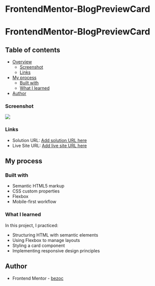 # FrontendMentor-BlogPreviewCard

# FrontendMentor-BlogPreviewCard

## Table of contents

- [Overview](#overview)
  - [Screenshot](#screenshot)
  - [Links](#links)
- [My process](#my-process)
  - [Built with](#built-with)
  - [What I learned](#what-i-learned)
- [Author](#author)


### Screenshot

![](./screenshot.jpg)

### Links

- Solution URL: [Add solution URL here](https://your-solution-url.com)
- Live Site URL: [Add live site URL here](https://your-live-site-url.com)

## My process

### Built with

- Semantic HTML5 markup
- CSS custom properties
- Flexbox
- Mobile-first workflow

### What I learned

In this project, I practiced:

- Structuring HTML with semantic elements
- Using Flexbox to manage layouts
- Styling a card component
- Implementing responsive design principles

## Author

- Frontend Mentor - [bezoc](https://www.frontendmentor.io/profile/bezoc)



